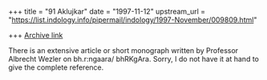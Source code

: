 +++
title = "91 Aklujkar"
date = "1997-11-12"
upstream_url = "https://list.indology.info/pipermail/indology/1997-November/009809.html"

+++
[Archive link](https://list.indology.info/pipermail/indology/1997-November/009809.html)

There is an extensive article or short monograph written by Professor
Albrecht Wezler on bh.r:ngaara/ bhRKgAra. Sorry, I do not have it at hand
to give the complete reference.



